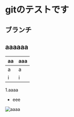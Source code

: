 # gitのテストです
## ブランチ
## **aaaaaa**
|aa|aaa
|--|--
|a|a
|i|i

1.aaaa
* eee

![aaaa](C:\Users\k-kato\Desktop\git_test\img\ロゴ.png)

